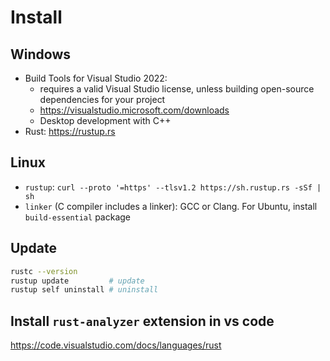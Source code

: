 # Install

## Windows
- Build Tools for Visual Studio 2022:
  - requires a valid Visual Studio license, unless building open-source dependencies for your project
  - https://visualstudio.microsoft.com/downloads
  - Desktop development with C++
- Rust: https://rustup.rs

## Linux
- `rustup`: `curl --proto '=https' --tlsv1.2 https://sh.rustup.rs -sSf | sh`
- `linker` (C compiler includes a linker): GCC or Clang. For Ubuntu, install `build-essential` package

## Update
```sh
rustc --version
rustup update         # update
rustup self uninstall # uninstall
```

## Install `rust-analyzer` extension in vs code
https://code.visualstudio.com/docs/languages/rust
